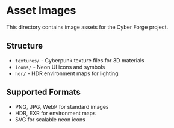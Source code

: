 # Asset Images

This directory contains image assets for the Cyber Forge project.

## Structure

- `textures/` - Cyberpunk texture files for 3D materials
- `icons/` - Neon UI icons and symbols
- `hdr/` - HDR environment maps for lighting

## Supported Formats

- PNG, JPG, WebP for standard images
- HDR, EXR for environment maps
- SVG for scalable neon icons
